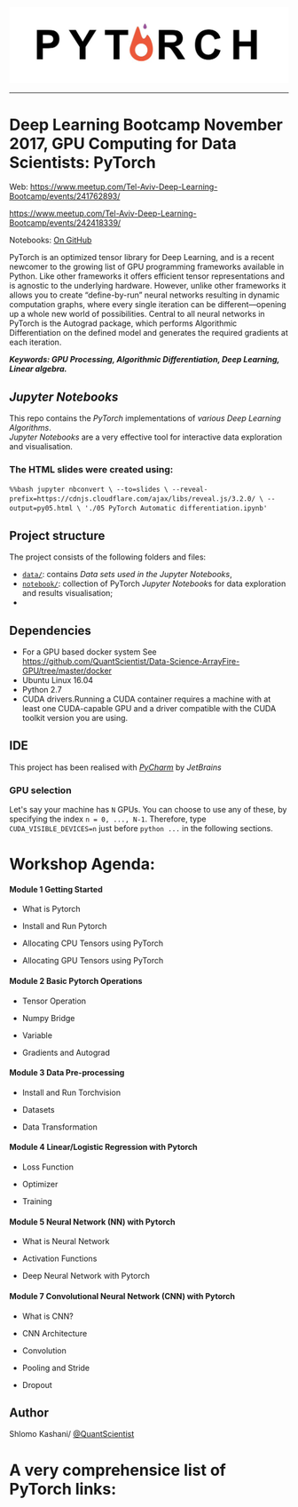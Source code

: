
![pytorch](../images/pt.jpg)

--------------------------------------------------------------------------------

# Deep Learning Bootcamp November 2017, GPU Computing for Data Scientists: PyTorch

Web: https://www.meetup.com/Tel-Aviv-Deep-Learning-Bootcamp/events/241762893/

https://www.meetup.com/Tel-Aviv-Deep-Learning-Bootcamp/events/242418339/


Notebooks: <a href="https://github.com/QuantScientist/Data-Science-PyCUDA-GPU"> On GitHub</a>

PyTorch is an optimized tensor library for Deep Learning, and is a recent newcomer to the growing list of GPU programming frameworks available in Python. Like other frameworks it offers efficient tensor representations and is agnostic to the underlying hardware. However, unlike other frameworks it allows you to create “define-by-run” neural networks resulting in dynamic computation graphs, where every single iteration can be different—opening up a whole new world of possibilities. Central to all neural networks in PyTorch is the Autograd package, which performs Algorithmic Differentiation on the defined model and generates the required gradients at each iteration.

***Keywords: GPU Processing, Algorithmic Differentiation, Deep Learning, Linear algebra.***

## *Jupyter Notebooks*

This repo contains the *PyTorch* implementations of *various Deep Learning Algorithms*.  
*Jupyter Notebooks* are a very effective tool for interactive data exploration and visualisation.

### The HTML slides were created using:
`
%%bash
jupyter nbconvert \
    --to=slides \
    --reveal-prefix=https://cdnjs.cloudflare.com/ajax/libs/reveal.js/3.2.0/ \
    --output=py05.html \
    './05 PyTorch Automatic differentiation.ipynb'
`

## Project structure

The project consists of the following folders and files:

 - [`data/`](data): contains *Data sets used in the Jupyter Notebooks*,  
 - [`notebook/`](notebook): collection of PyTorch *Jupyter Notebook*s for data exploration and results visualisation;
 -
 
## Dependencies

- For a GPU based docker system See https://github.com/QuantScientist/Data-Science-ArrayFire-GPU/tree/master/docker
- Ubuntu Linux 16.04
- Python 2.7 
- CUDA drivers.Running a CUDA container requires a machine with at least one CUDA-capable GPU and a driver compatible with the CUDA toolkit version you are using.

## IDE

This project has been realised with [*PyCharm*](https://www.jetbrains.com/pycharm/) by *JetBrains*

### GPU selection

Let's say your machine has `N` GPUs.
You can choose to use any of these, by specifying the index `n = 0, ..., N-1`.
Therefore, type `CUDA_VISIBLE_DEVICES=n` just before `python ...` in the following sections.


# Workshop Agenda:

#### Module 1 Getting Started  

- What is Pytorch

- Install and Run Pytorch

- Allocating CPU Tensors using PyTorch

- Allocating GPU Tensors using PyTorch 



#### Module 2 Basic Pytorch Operations

- Tensor Operation

- Numpy Bridge

- Variable

- Gradients and Autograd



#### Module 3 Data Pre-processing

- Install and Run Torchvision

- Datasets

- Data Transformation


#### Module 4 Linear/Logistic Regression with Pytorch

- Loss Function 

- Optimizer

- Training

#### Module 5 Neural Network (NN) with Pytorch

- What is Neural Network 

- Activation Functions

- Deep Neural Network with Pytorch


#### Module 7 Convolutional Neural Network (CNN) with Pytorch

- What is CNN?

- CNN Architecture

- Convolution 

- Pooling and Stride

- Dropout


## Author
Shlomo Kashani/ [@QuantScientist](https://github.com/QuantScientist)


# A very comprehensice list of PyTorch links:



